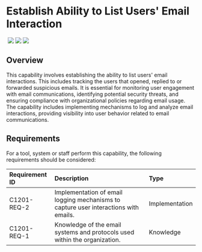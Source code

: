# Establish Ability to List Users' Email Interaction
&nbsp;![](https://img.shields.io/badge/ID-C1201-blue)&nbsp;![](https://img.shields.io/badge/Phase-Preparation_%28P0001%29-blue)&nbsp;![](https://img.shields.io/badge/Category-Email-blue)
## Overview
This capability involves establishing the ability to list users' email interactions. This includes tracking the users that opened, replied to or forwarded suspicious emails. It is essential for monitoring user engagement with email communications, identifying potential security threats, and ensuring compliance with organizational policies regarding email usage. The capability includes implementing mechanisms to log and analyze email interactions, providing visibility into user behavior related to email communications.

## Requirements
For a tool, system or staff perform this capability, the following requirements should be considered:

| Requirement ID | Description | Type |
| :--- | :--- | :--- |
| C1201-REQ-2 | Implementation of email logging mechanisms to capture user interactions with emails. | Implementation|
| C1201-REQ-1 | Knowledge of the email systems and protocols used within the organization. | Knowledge|